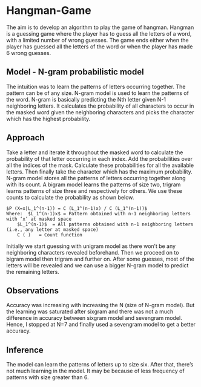 # Hangman-Game
The aim is to develop an algorithm to play the game of hangman. Hangman is a guessing game where the player has to guess all the letters of a word, with a limited number of wrong guesses. The game ends either when the player has guessed all the letters of the word or when the player has made 6 wrong guesses. 

## Model - N-gram probabilistic model
The intuition was to learn the patterns of letters occurring together. The pattern can be of any size.  N-gram model is used to learn the patterns of the word. N-gram is basically predicting the Nth letter given N-1 neighboring letters. It calculates the probability of all characters to occur in the masked word given the neighboring characters and picks the character which has the highest probability. 

## Approach
Take a letter and iterate it throughout the masked word to calculate the probability of that letter occurring in each index. Add the probabilities over all the indices of the mask. Calculate these probabilities for all the available letters. Then finally take the character which has the maximum probability. 
N-gram model stores all the patterns of letters occurring together along with its count. A bigram model learns the patterns of size two, trigram learns patterns of size three and respectively for others. We use these counts to calculate the probability as shown below.  

```text
$P (X=x|L_1^(n-1)) = C (L_1^(n-1)x) / C (L_1^(n-1))$      
Where:  $L_1^(n-1)x$ = Pattern obtained with n-1 neighboring letters with ‘x’ at masked space      
	$L_1^(n-1)$  = All patterns obtained with n-1 neighboring letters (i.e., any letter at masked space)      
	C ( )   = Count function     
```
	
Initially we start guessing with unigram model as there won’t be any neighboring characters revealed beforehand. Then we proceed on to bigram model then trigram and further on. After some guesses, most of the letters will be revealed and we can use a bigger N-gram model to predict the remaining letters. 

## Observations
Accuracy was increasing with increasing the N (size of N-gram model). But the learning was saturated after sixgram and there was not a much difference in accuracy between sixgram model and sevengram model. Hence, I stopped at N=7 and finally used a sevengram model to get a better accuracy.  

## Inference
The model can learn the patterns of letters up to size six. After that, there’s not much learning in the model. It may be because of less frequency of patterns with size greater than 6.   
